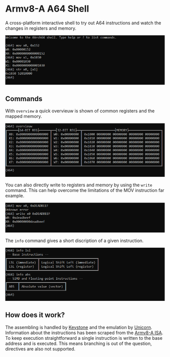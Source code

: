 # Armv8-A A64 Shell
A cross-platform interactive shell to try out A64 instructions and watch the changes in registers and memory.

![screenshot](screenshots/feadback.PNG)  

## Commands
With `overview` a quick overvieuw is shown of common registers and the mapped memory.  

![screenshot](screenshots/overvieuw.PNG)  

You can also directly write to registers and memory by using the `write` command. This can help overcome the limitations of the MOV instruction far example.  

![screenshot](screenshots/write.PNG)  

The `info` command gives a short discription of a given instruction.  

![screenshot](screenshots/info.PNG)  

## How does it work?
The assembling is handled by [Keystone](https://www.keystone-engine.org/) and the emulation by [Unicorn](https://www.unicorn-engine.org/).  
Information about the instructions has been scraped from the [Armv8-A ISA](https://developer.arm.com/docs/ddi0596/i).  
To keep execution straightforward a single instruction is written to the base address and is executed. This means branching is out of the question, directives are also not supported.  
